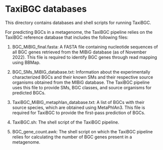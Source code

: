 # TaxiBGC databases

This directory contains databases and shell scripts for running TaxiBGC. 

For predicting BGCs in a metagenome, the TaxiBGC pipeline relies on the TaxiBGC reference database that includes the following files:
1.	BGC_MiBIG_final.fasta: A FASTA file containing nucleotide sequences of all BGC genes retrieved from the MIBiG database (as of November 2022). This file is required to identify BGC genes through read mapping using BBMap.

2.	BGC_SMs_MiBIG_database.txt: Information about the experimentally characterized BGCs and their known SMs and their respective source organisms obtained from the MIBiG database. The TaxiBGC pipeline uses this file to provide SMs, BGC classes, and source organisms for predicted BGCs.

3.	TaxiBGC_MiBIG_metaphlan_database.txt: A list of BGCs with their source species, which are obtained using MetaPhlAn3. This file is required for TaxiBGC to provide the first-pass prediction of BGCs.

4.	TaxiBGC.sh: The shell script of the TaxiBGC pipeline.

5.	BGC_gene_count.awk: The shell script on which the TaxiBGC pipeline relies for calculating the number of BGC genes present in a metagenome.
